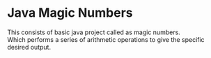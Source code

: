 # Java Magic Numbers
This consists of basic java project called as magic numbers.\
Which performs a series of arithmetic operations to give the specific desired output. 

